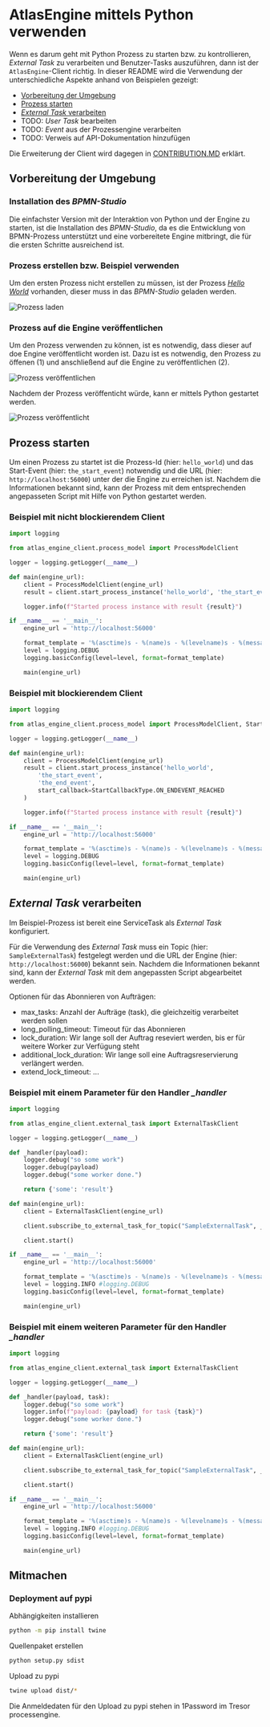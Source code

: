 # AtlasEngine mittels Python verwenden

Wenn es darum geht mit Python Prozess zu starten bzw. zu kontrollieren, *External Task* zu verarbeiten 
und Benutzer-Tasks auszuführen, dann ist der `AtlasEngine`-Client richtig. In dieser README 
wird die Verwendung der unterschiedliche Aspekte anhand von Beispielen gezeigt:

- [Vorbereitung der Umgebung](#vorbereitung-der-umgebung)
- [Prozess starten](#prozesss-starten)
- [*External Task* verarbeiten](#external-task-verarbeiten)
- TODO: *User Task* bearbeiten
- TODO: *Event* aus der Prozessengine verarbeiten
- TODO: Verweis auf API-Dokumentation hinzufügen

Die Erweiterung der Client wird dagegen in [CONTRIBUTION.MD](CONTRIBUTION.MD) erklärt.

## Vorbereitung der Umgebung

### Installation des *BPMN-Studio*

Die einfachster Version mit der Interaktion von Python und der Engine zu starten,
ist die Installation des *BPMN-Studio*, da es die Entwicklung von BPMN-Prozess unterstützt
und eine vorbereitete Engine mitbringt, die für die ersten Schritte ausreichend ist.

### Prozess erstellen bzw. Beispiel verwenden

Um den ersten Prozess nicht erstellen zu müssen, ist der Prozess *[Hello World](samples/bpmn_models/hello_world.bpmn)* 
vorhanden, dieser muss in das *BPMN-Studio* geladen werden.

![Prozess laden](docs/open_process.png)

### Prozess auf die Engine veröffentlichen

Um den Prozess verwenden zu können, ist es notwendig, dass
dieser auf doe Engine veröffentlicht worden ist. Dazu ist es notwendig, den Prozess zu öffenen (1) und anschließend auf die Engine zu veröffentlichen (2).

![Prozess veröffentlichen](docs/deploy_process.png)

Nachdem der Prozess veröffenticht würde, kann er mittels Python gestartet werden.

![Prozess veröffentlicht](docs/deployed_process.png)

## Prozess starten

Um einen Prozess zu startet ist die Prozess-Id (hier: `hello_world`) und das Start-Event (hier: `the_start_event`) notwendig und die URL (hier: `http://localhost:56000`) unter der die Engine zu erreichen ist. Nachdem die Informationen bekannt sind, kann der Prozess mit dem entsprechenden angepasseten Script mit Hilfe von Python gestartet werden.

### Beispiel mit nicht blockierendem Client

```python
import logging

from atlas_engine_client.process_model import ProcessModelClient

logger = logging.getLogger(__name__)

def main(engine_url):
    client = ProcessModelClient(engine_url)
    result = client.start_process_instance('hello_world', 'the_start_event')

    logger.info(f"Started process instance with result {result}")

if __name__ == '__main__':
    engine_url = 'http://localhost:56000'

    format_template = '%(asctime)s - %(name)s - %(levelname)s - %(message)s'
    level = logging.DEBUG
    logging.basicConfig(level=level, format=format_template)

    main(engine_url)
```

### Beispiel mit blockierendem Client

```python
import logging

from atlas_engine_client.process_model import ProcessModelClient, StartCallbackType

logger = logging.getLogger(__name__)

def main(engine_url):
    client = ProcessModelClient(engine_url)
    result = client.start_process_instance('hello_world', 
        'the_start_event',
        'the_end_event', 
        start_callback=StartCallbackType.ON_ENDEVENT_REACHED
    )

    logger.info(f"Started process instance with result {result}")

if __name__ == '__main__':
    engine_url = 'http://localhost:56000'

    format_template = '%(asctime)s - %(name)s - %(levelname)s - %(message)s'
    level = logging.DEBUG
    logging.basicConfig(level=level, format=format_template)

    main(engine_url)
```

## *External Task* verarbeiten

Im Beispiel-Prozess ist bereit eine ServiceTask als *External Task* konfiguriert. 

Für die Verwendung des *External Task* muss ein Topic (hier: `SampleExternalTask`) festgelegt werden und die URL der Engine (hier: `http://localhost:56000`) bekannt sein.
Nachdem die Informationen bekannt sind, kann der *External Task* mit dem angepassten Script abgearbeitet werden.

Optionen für das Abonnieren von Aufträgen:
- max_tasks: Anzahl der Aufträge (task), die gleichzeitig verarbeitet werden sollen
- long_polling_timeout: Timeout für das Abonnieren
- lock_duration: Wir lange soll der Auftrag reseviert werden, bis er für weitere Worker zur Verfügung steht
- additional_lock_duration: Wir lange soll eine Auftragsreservierung verlängert werden.
- extend_lock_timeout: ...

### Beispiel mit einem Parameter für den Handler *_handler*

```python
import logging

from atlas_engine_client.external_task import ExternalTaskClient

logger = logging.getLogger(__name__)

def _handler(payload):
    logger.debug("so some work")
    logger.debug(payload)
    logger.debug("some worker done.")

    return {'some': 'result'}

def main(engine_url):
    client = ExternalTaskClient(engine_url)

    client.subscribe_to_external_task_for_topic("SampleExternalTask", _handler, max_tasks=5)

    client.start()

if __name__ == '__main__':
    engine_url = 'http://localhost:56000'

    format_template = '%(asctime)s - %(name)s - %(levelname)s - %(message)s'
    level = logging.INFO #logging.DEBUG
    logging.basicConfig(level=level, format=format_template)

    main(engine_url)
```

### Beispiel mit einem weiteren Parameter für den Handler *_handler*

```python
import logging

from atlas_engine_client.external_task import ExternalTaskClient

logger = logging.getLogger(__name__)

def _handler(payload, task):
    logger.debug("so some work")
    logger.info(f"payload: {payload} for task {task}")
    logger.debug("some worker done.")

    return {'some': 'result'}

def main(engine_url):
    client = ExternalTaskClient(engine_url)

    client.subscribe_to_external_task_for_topic("SampleExternalTask", _handler)

    client.start()

if __name__ == '__main__':
    engine_url = 'http://localhost:56000'

    format_template = '%(asctime)s - %(name)s - %(levelname)s - %(message)s'
    level = logging.INFO #logging.DEBUG
    logging.basicConfig(level=level, format=format_template)

    main(engine_url)
```

## Mitmachen

### Deployment auf pypi

Abhängigkeiten installieren
```sh
python -m pip install twine
```

Quellenpaket erstellen
```sh
python setup.py sdist
````

Upload zu pypi
```sh
twine upload dist/*
````

Die Anmeldedaten für den Upload zu pypi stehen in 1Password im Tresor processengine.
